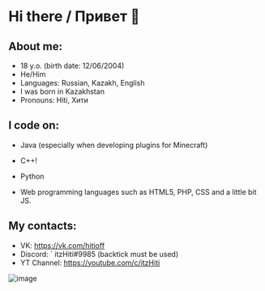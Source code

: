 # Hi there / Привет 👋

## About me:
- 18 y.o. (birth date: 12/06/2004)
- He/Him
- Languages: Russian, Kazakh, English
- I was born in Kazakhstan
- Pronouns: Hiti, Хити

## I code on:
- Java (especially when developing plugins for Minecraft)
- C++!

- Python
- Web programming languages such as HTML5, PHP, CSS and a little bit JS.

## My contacts:
- VK: https://vk.com/hitioff
- Discord: ` itzHiti#9985 (backtick must be used)
- YT Channel: https://youtube.com/c/itzHiti

![image](https://user-images.githubusercontent.com/81374715/192485858-0914f1b8-0ea6-4d9e-b619-43a7535a54d6.png)
